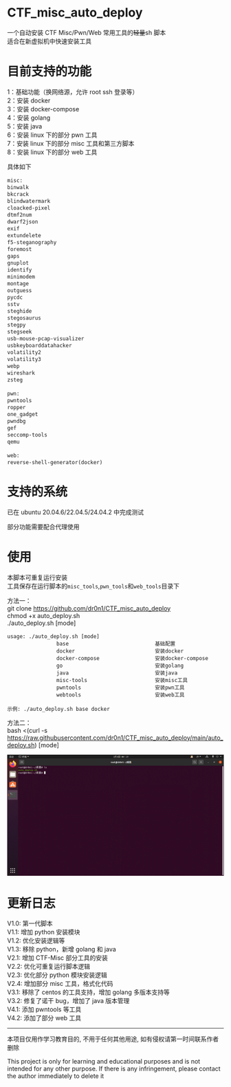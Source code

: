 # CTF_misc_auto_deploy

一个自动安装 CTF Misc/Pwn/Web 常用工具的~~轻量~~sh 脚本  
适合在新虚拟机中快速安装工具

# 目前支持的功能

1：基础功能（换网络源，允许 root ssh 登录等）  
2：安装 docker  
3：安装 docker-compose  
4：安装 golang  
5：安装 java  
6：安装 linux 下的部分 pwn 工具  
7：安装 linux 下的部分 misc 工具和第三方脚本  
8：安装 linux 下的部分 web 工具

具体如下

```text
misc:
binwalk
bkcrack
blindwatermark
cloacked-pixel
dtmf2num
dwarf2json
exif
extundelete
f5-steganography
foremost
gaps
gnuplot
identify
minimodem
montage
outguess
pycdc
sstv
steghide
stegosaurus
stegpy
stegseek
usb-mouse-pcap-visualizer
usbkeyboarddatahacker
volatility2
volatility3
webp
wireshark
zsteg

pwn:
pwntools
ropper
one_gadget
pwndbg
gef
seccomp-tools
qemu

web:
reverse-shell-generator(docker)
```

# 支持的系统

已在 ubuntu 20.04.6/22.04.5/24.04.2 中完成测试

部分功能需要配合代理使用

# 使用

本脚本可重复运行安装  
工具保存在运行脚本的`misc_tools`,`pwn_tools`和`web_tools`目录下

方法一：  
git clone https://github.com/dr0n1/CTF_misc_auto_deploy  
chmod +x auto_deploy.sh  
./auto_deploy.sh [mode]

```shell
usage: ./auto_deploy.sh [mode]
                base                            基础配置
                docker                          安装docker
                docker-compose                  安装docker-compose
                go                              安装golang
                java                            安装java
                misc-tools                      安装misc工具
                pwntools                        安装pwn工具
                webtools                        安装web工具

示例: ./auto_deploy.sh base docker
```

方法二：  
bash <(curl -s https://raw.githubusercontent.com/dr0n1/CTF_misc_auto_deploy/main/auto_deploy.sh) [mode]

![](./auto_deploy.gif)

# 更新日志

V1.0: 第一代脚本  
V1.1: 增加 python 安装模块  
V1.2: 优化安装逻辑等  
V1.3: 移除 python，新增 golang 和 java  
V2.1: 增加 CTF-Misc 部分工具的安装  
V2.2: 优化可重复运行脚本逻辑  
V2.3: 优化部分 python 模块安装逻辑  
V2.4: 增加部分 misc 工具，格式化代码  
V3.1: 移除了 centos 的工具支持，增加 golang 多版本支持等  
V3.2: 修复了诺干 bug，增加了 java 版本管理  
V4.1: 添加 pwntools 等工具  
V4.2: 添加了部分 web 工具

---

本项目仅用作学习教育目的, 不用于任何其他用途, 如有侵权请第一时间联系作者删除

This project is only for learning and educational purposes and is not intended for any other purpose. If there is any infringement, please contact the author immediately to delete it
